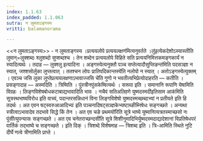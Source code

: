 ```yaml
---
index: 1.1.63
index_padded: 1.1.063
sutra: न लुमताऽङ्गस्य
vritti: balamanorama

---
```

<<न लुमताऽङ्गस्य>> - न लुमताङ्गस्य ।प्रत्ययलोपे प्रत्ययलक्षण॑मित्यनुवर्तते ।लु॑इत्येकदेशोऽस्यास्तीति लुमान्=लुक्शब्दः श्लुशब्दो सुप्शब्दश्च । तेन शब्देन प्रत्ययलोपे विहिते सति प्रत्ययनिमित्तकमङ्गकार्यं न स्यादित्यर्थः । तदाह — लुक्श्लु इत्यादिना । अङ्गस्येत्यनुक्तौ पञ्च सप्तेत्यादौसुप्तिङन्त॑मिति पदसञ्ज्ञा न स्यात्, जश्शसोर्लुका लुप्तत्वात् । ततश्चन लोपः प्रातिपदिकान्तस्ये॑ति नलोपो न स्यात् । अतोऽङ्गस्येत्युक्तम् । एवञ्च जसि लुका लुप्तेप्रत्ययलक्षणाऽभावाज्जसि चे॑ति गुणो न भवतीत्यभिप्रेत्योदाहरति — कतीति । प्रसङ्गादाह — अस्मदिति । त्रिष्विति । पुंस्त्रीनपुंसकेष्वित्यर्थः । सरूपा इति । समानानि रूपाणि येषामिति विग्रहः । लिङ्गविशेषबोधकटाबाद्यभावादिति भावः । नचैवं सतिअलिह्गे युष्मदस्मदी॑इतिसाम आक॑मिति सूत्रस्थभाष्यविरोध इति वाच्यं, पदान्तरसन्निधानं विना लिङ्गविशेषो युष्मदस्मच्छब्दाभ्यां न प्रतीयते इति हि तदर्थः । अत एवन षट्स्वरुआआदिभ्यः॑ इति पञ्चनादिषट्सञ्ज्ञकेभ्यष्टाब्ङीब्निषेधः सङ्गच्छते । अन्यथा स्त्रीत्वाऽभावादेव तदभावे सिद्धे किं तेन  । अत एव चङे प्रथमयो॑रिति सूत्रे भाष्ये युष्मानित्यत्रतस्माच्छसो नः पुंसी॑त्युपन्यासः सङ्गच्छते । अत एव चनेतराच्छन्दसी॑ति सूत्रे शिशीनुमादिभिर्युष्मदस्मदाद्यादेशानां विप्रतिषेधपरं वार्तिकं तद्भाष्ये च सङ्गच्छते । इति दिक् । त्रिशब्दे विशेषमाह — त्रिशब्द इति । त्रि-आमिति स्थिते नुटि दीर्घे णत्वे त्रीणामिति प्राप्ते ।